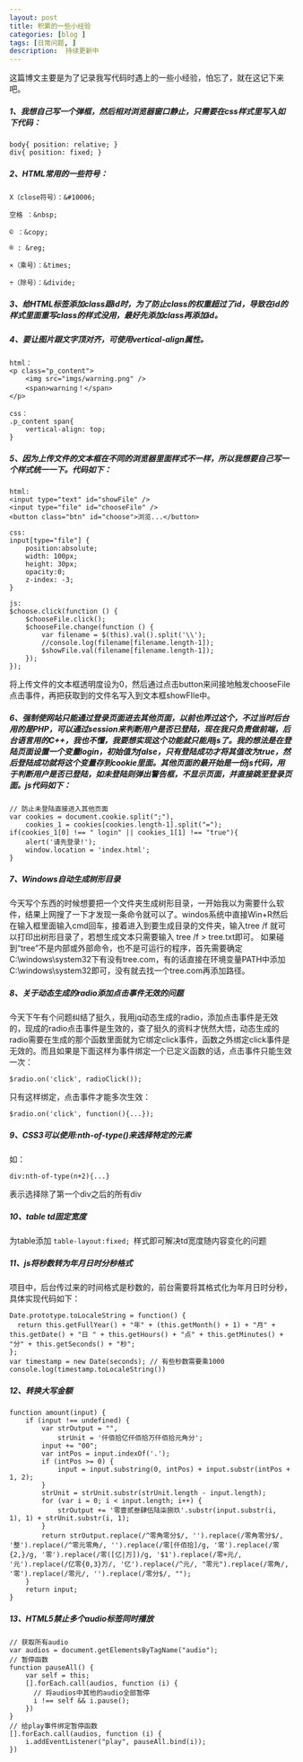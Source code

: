 ```yaml
---
layout: post
title: 积累的一些小经验
categories: [blog ]
tags: [日常问题, ]
description:  持续更新中
---
```


这篇博文主要是为了记录我写代码时遇上的一些小经验，怕忘了，就在这记下来吧。

##### 1、我想自己写一个弹框，然后相对浏览器窗口静止，只需要在css样式里写入如下代码：

```
body{ position: relative; }
div{ position: fixed; }
```

##### 2、HTML常用的一些符号：

    X（close符号）：&#10006;

    空格 ：&nbsp;
 
    © ：&copy;
    
    ® : &reg;

    ×（乘号）：&times;
    
    ÷（除号）：&divide;

##### 3、给HTML标签添加class跟id时，为了防止class的权重超过了id，导致在id的样式里面重写class的样式没用，最好先添加class再添加id。


##### 4、要让图片跟文字顶对齐，可使用vertical-align属性。

```
html：
<p class="p_content">
    <img src="imgs/warning.png" />
    <span>warning！</span>
</p>

css：
.p_content span{
    vertical-align: top;
}
```

##### 5、因为上传文件的文本框在不同的浏览器里面样式不一样，所以我想要自己写一个样式统一一下。代码如下：


```
html:
<input type="text" id="showFile" />
<input type="file" id="chooseFile" />
<button class="btn" id="choose">浏览...</button>

css:
input[type="file"] {
    position:absolute;
    width: 100px;
    height: 30px;
    opacity:0;
    z-index: -3;
}

js:
$choose.click(function () {
    $chooseFile.click();
    $chooseFile.change(function () {
        var filename = $(this).val().split('\\');
        //console.log(filename[filename.length-1]);
        $showFile.val(filename[filename.length-1]);
    });
});
```

将上传文件的文本框透明度设为0，然后通过点击button来间接地触发chooseFile点击事件，再把获取到的文件名写入到文本框showFIle中。

##### 6、强制使网站只能通过登录页面进去其他页面，以前也弄过这个，不过当时后台用的是PHP，可以通过session来判断用户是否已登陆，现在我只负责做前端，后台语言用的C++，我也不懂，我要想实现这个功能就只能用js了。我的想法是在登陆页面设置一个变量login，初始值为false，只有登陆成功才将其值改为true，然后登陆成功就将这个变量存到cookie里面。其他页面的最开始是一份js代码，用于判断用户是否已登陆，如未登陆则弹出警告框，不显示页面，并直接跳至登录页面。js代码如下：

```
// 防止未登陆直接进入其他页面
var cookies = document.cookie.split(";"),
    cookies_1 = cookies[cookies.length-1].split("=");
if(cookies_1[0] !== " login" || cookies_1[1] !== "true"){
    alert('请先登录!');
    window.location = 'index.html';
}
```

##### 7、Windows自动生成树形目录
今天写个东西的时候想要把一个文件夹生成树形目录，一开始我以为需要什么软件，结果上网搜了一下才发现一条命令就可以了。windos系统中直接Win+R然后在输入框里面输入cmd回车，接着进入到要生成目录的文件夹，输入tree /f 就可以打印出树形目录了，若想生成文本只需要输入 tree /f > tree.txt即可。
如果碰到“tree”不是内部或外部命令，也不是可运行的程序，首先需要确定C:\windows\system32下有没有tree.com，有的话直接在环境变量PATH中添加C:\windows\system32即可，没有就去找一个tree.com再添加路径。




##### 8、关于动态生成的radio添加点击事件无效的问题
今天下午有个问题纠结了挺久，我用jq动态生成的radio，添加点击事件是无效的，现成的radio点击事件是生效的，查了挺久的资料才恍然大悟，动态生成的radio需要在生成的那个函数里面就为它绑定click事件，函数之外绑定click事件是无效的。而且如果是下面这样为事件绑定一个已定义函数的话，点击事件只能生效一次：
```
$radio.on('click', radioClick());
```
只有这样绑定，点击事件才能多次生效：
```
$radio.on('click', function(){...});
```

##### 9、CSS3可以使用:nth-of-type()来选择特定的元素
如：
```
div:nth-of-type(n+2){...}
```
表示选择除了第一个div之后的所有div


##### 10、table td固定宽度
为table添加 ```table-layout:fixed; ```样式即可解决td宽度随内容变化的问题

##### 11、js将秒数转为年月日时分秒格式
项目中，后台传过来的时间格式是秒数的，前台需要将其格式化为年月日时分秒，具体实现代码如下：

```
Date.prototype.toLocaleString = function() {
  return this.getFullYear() + "年" + (this.getMonth() + 1) + "月" + this.getDate() + "日 " + this.getHours() + "点" + this.getMinutes() + "分" + this.getSeconds() + "秒";
};
var timestamp = new Date(seconds); // 有些秒数需要乘1000
console.log(timestamp.toLocaleString())
```

##### 12、转换大写金额
```
function amount(input) {
    if (input !== undefined) {
        var strOutput = "",
            strUnit = '仟佰拾亿仟佰拾万仟佰拾元角分';
        input += "00";
        var intPos = input.indexOf('.');
        if (intPos >= 0) {
            input = input.substring(0, intPos) + input.substr(intPos + 1, 2);
        }
        strUnit = strUnit.substr(strUnit.length - input.length);
        for (var i = 0; i < input.length; i++) {
            strOutput += '零壹贰叁肆伍陆柒捌玖'.substr(input.substr(i, 1), 1) + strUnit.substr(i, 1);
        }
        return strOutput.replace(/^零角零分$/, '').replace(/零角零分$/, '整').replace(/^零元零角/, '').replace(/零[仟佰拾]/g, '零').replace(/零{2,}/g, '零').replace(/零([亿|万])/g, '$1').replace(/零+元/, '元').replace(/亿零{0,3}万/, '亿').replace(/^元/, "零元").replace(/零角/, '零').replace(/零元/, '').replace(/零分$/, "");
    }
    return input;
}
```

##### 13、HTML5禁止多个audio标签同时播放
```
// 获取所有audio
var audios = document.getElementsByTagName("audio");
// 暂停函数
function pauseAll() {
    var self = this;
    [].forEach.call(audios, function (i) {
      // 将audios中其他的audio全部暂停
      i !== self && i.pause();
    })
}
// 给play事件绑定暂停函数
[].forEach.call(audios, function (i) {
    i.addEventListener("play", pauseAll.bind(i));
})
```
